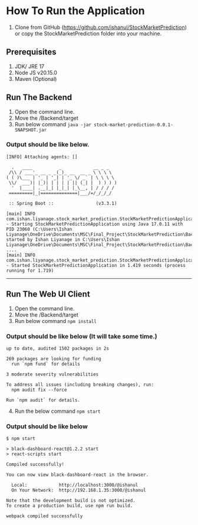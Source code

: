# How To Run the Application
1.	Clone from GitHub (https://github.com/ishanul/StockMarketPrediction) or copy the StockMarketPrediction folder into your machine.


## Prerequisites
1.	JDK/ JRE 17
2.	Node JS v20.15.0
3.	Maven (Optional)


## Run The Backend
1.	Open the command line.
2.	Move the <Project Folder>/Backend/target
3.	Run below command
`java -jar stock-market-prediction-0.0.1-SNAPSHOT.jar`

### Output should be like below.

```
[INFO] Attaching agents: []

  .   ____          _            __ _ _
 /\\ / ___'_ __ _ _(_)_ __  __ _ \ \ \ \
( ( )\___ | '_ | '_| | '_ \/ _` | \ \ \ \
 \\/  ___)| |_)| | | | | || (_| |  ) ) ) )
  '  |____| .__|_| |_|_| |_\__, | / / / /
 =========|_|==============|___/=/_/_/_/

 :: Spring Boot ::                (v3.3.1)

[main] INFO com.ishan.liyanage.stock_market_prediction.StockMarketPredictionApplication - Starting StockMarketPredictionApplication using Java 17.0.11 with PID 23060 (C:\Users\Ishan Liyanage\OneDrive\Documents\MSC\Final_Project\StockMarketPrediction\Backend\target\classes started by Ishan Liyanage in C:\Users\Ishan Liyanage\OneDrive\Documents\MSC\Final_Project\StockMarketPrediction\Backend)
....
[main] INFO com.ishan.liyanage.stock_market_prediction.StockMarketPredictionApplication - Started StockMarketPredictionApplication in 1.419 seconds (process running for 1.719)
```

-------------------------------------


## Run The Web UI Client

1.	Open the command line.
2.	Move the <Project Folder>/Backend/target
3.	Run below command
`npm install`

### Output should be like below (It will take some time.)

```
up to date, audited 1502 packages in 2s

269 packages are looking for funding
  run `npm fund` for details

3 moderate severity vulnerabilities

To address all issues (including breaking changes), run:
  npm audit fix --force

Run `npm audit` for details.
```
4.	Run the below command
`npm start`

### Output should be like below
```
$ npm start

> black-dashboard-react@1.2.2 start
> react-scripts start

Compiled successfully!

You can now view black-dashboard-react in the browser.

  Local:            http://localhost:3000/@ishanul
  On Your Network:  http://192.168.1.35:3000/@ishanul

Note that the development build is not optimized.
To create a production build, use npm run build.

webpack compiled successfully
```
